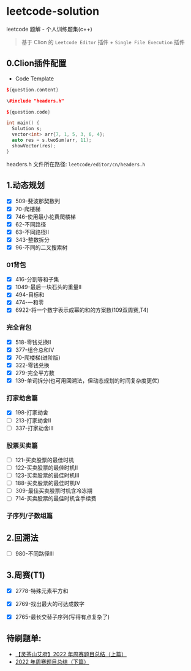 # leetcode-solution
leetcode 题解 - 个人训练题集(c++)

> 基于 Clion 的 `Leetcode Editor` 插件 + `Single File Execution` 插件

## 0.Clion插件配置

- Code Template
```c++
${question.content}

\#include "headers.h"

${question.code}

int main() {
  Solution s;
  vector<int> arr{7, 1, 5, 3, 6, 4};
  auto res = s.twoSum(arr, 11);
  showVector(res);
}
```

headers.h 文件所在路径: `leetcode/editor/cn/headers.h`

## 1.动态规划
- [x] 509-斐波那契数列
- [x] 70-爬楼梯
- [x] 746-使用最小花费爬楼梯
- [x] 62-不同路径
- [x] 63-不同路径II
- [x] 343-整数拆分
- [x] 96-不同的二叉搜索树

### 01背包
- [x] 416-分割等和子集
- [x] 1049-最后一块石头的重量II
- [x] 494-目标和
- [x] 474-一和零
- [x] 6922-将一个数字表示成幂的和的方案数(109双周赛,T4)

### 完全背包
- [x] 518-零钱兑换II
- [x] 377-组合总和Ⅳ
- [x] 70-爬楼梯(进阶版)
- [x] 322-零钱兑换
- [x] 279-完全平方数
- [x] 139-单词拆分(也可用回溯法，但动态规划的时间复杂度更优)

### 打家劫舍篇
- [x] 198-打家劫舍
- [ ] 213-打家劫舍II
- [ ] 337-打家劫舍III

### 股票买卖篇
- [ ] 121-买卖股票的最佳时机
- [ ] 122-买卖股票的最佳时机II
- [ ] 123-买卖股票的最佳时机III
- [ ] 188-买卖股票的最佳时机IV
- [ ] 309-最佳买卖股票时机含冷冻期
- [ ] 714-买卖股票的最佳时机含手续费

### 子序列/子数组篇


## 2.回溯法
- [ ] 980-不同路径III


## 3.周赛(T1)
- [x] 2778-特殊元素平方和
- [x] 2769-找出最大的可达成数字
- [x] 2765-最长交替子序列(写得有点复杂了)


## 待刷题单:
- [【灵茶山艾府】2022 年周赛题目总结（上篇）](https://leetcode.cn/circle/discuss/G0n5iY/%20%E4%BD%9C%E8%80%85%EF%BC%9A%E7%81%B5%E8%8C%B6%E5%B1%B1%E8%89%BE%E5%BA%9C%20https://www.bilibili.com/read/cv17607968?spm_id_from=333.999.0.0%20%E5%87%BA%E5%A4%84%EF%BC%9Abilibili)
- [2022 年周赛题目总结（下篇）](https://leetcode.cn/circle/discuss/WR1MJP/%20%E4%BD%9C%E8%80%85%EF%BC%9A%E7%81%B5%E8%8C%B6%E5%B1%B1%E8%89%BE%E5%BA%9C%20https://www.bilibili.com/read/cv20923021?spm_id_from=333.999.0.0%20%E5%87%BA%E5%A4%84%EF%BC%9Abilibili)
